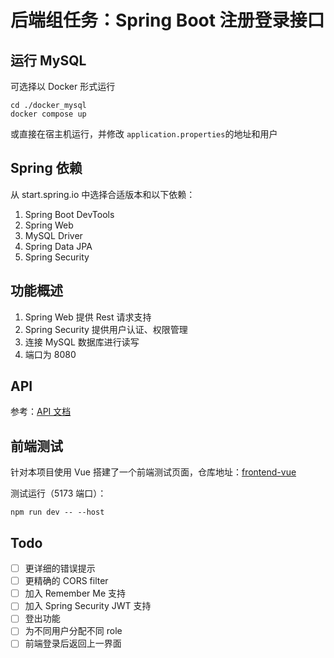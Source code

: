 # 后端组任务：Spring Boot 注册登录接口

## 运行 MySQL

可选择以 Docker 形式运行

```shell
cd ./docker_mysql
docker compose up
```

或直接在宿主机运行，并修改 ``application.properties``的地址和用户

## Spring 依赖

从 start.spring.io 中选择合适版本和以下依赖：

1. Spring Boot DevTools
2. Spring Web
3. MySQL Driver
4. Spring Data JPA
5. Spring Security

## 功能概述

1. Spring Web 提供 Rest 请求支持
2. Spring Security 提供用户认证、权限管理
3. 连接 MySQL 数据库进行读写
4. 端口为 8080

## API

参考：[API 文档](https://www.apifox.cn/apidoc/shared-7a72aec1-4404-41c6-baeb-0e57788e50bb)

## 前端测试

针对本项目使用 Vue 搭建了一个前端测试页面，仓库地址：[frontend-vue](https://github.com/zenpk/frontend-vue)

测试运行（5173 端口）：

```shell
npm run dev -- --host
```

## Todo

- [ ] 更详细的错误提示
- [ ] 更精确的 CORS filter
- [ ] 加入 Remember Me 支持
- [ ] 加入 Spring Security JWT 支持
- [ ] 登出功能
- [ ] 为不同用户分配不同 role
- [ ] 前端登录后返回上一界面
